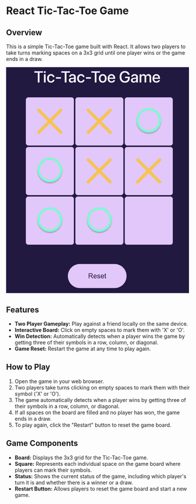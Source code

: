 # React Tic-Tac-Toe Game

## Overview
This is a simple Tic-Tac-Toe game built with React. It allows two players to take turns marking spaces on a 3x3 grid until one player wins or the game ends in a draw.

<img src="main-screen.png" alt="main page" style="width: 500px; height: auto;">

## Features
- **Two Player Gameplay:** Play against a friend locally on the same device.
- **Interactive Board:** Click on empty spaces to mark them with 'X' or 'O'.
- **Win Detection:** Automatically detects when a player wins the game by getting three of their symbols in a row, column, or diagonal.
- **Game Reset:** Restart the game at any time to play again.

## How to Play
1. Open the game in your web browser.
2. Two players take turns clicking on empty spaces to mark them with their symbol ('X' or 'O').
3. The game automatically detects when a player wins by getting three of their symbols in a row, column, or diagonal.
4. If all spaces on the board are filled and no player has won, the game ends in a draw.
5. To play again, click the "Restart" button to reset the game board.

## Game Components
- **Board:** Displays the 3x3 grid for the Tic-Tac-Toe game.
- **Square:** Represents each individual space on the game board where players can mark their symbols.
- **Status:** Shows the current status of the game, including which player's turn it is and whether there is a winner or a draw.
- **Restart Button:** Allows players to reset the game board and start a new game.



